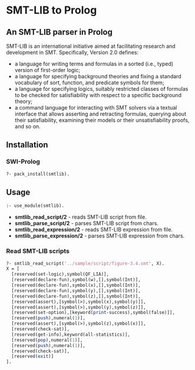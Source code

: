 # SMT-LIB to Prolog
## An SMT-LIB parser in Prolog

SMT-LIB is an international initiative aimed at facilitating research and development in SMT. Specifically, Version 2.0 defines:
- a language for writing terms and formulas in a sorted (i.e., typed) version of first-order logic;
- a language for specifying background theories and fixing a standard vocabulary of sort, function, and predicate symbols for them;
- a language for specifying logics, suitably restricted classes of formulas to be checked for satisfiability with respect to a specific background theory;
- a command language for interacting with SMT solvers via a textual interface that allows asserting and retracting formulas, querying about their satisfiability, examining their models or their unsatisfiability proofs, and so on.

## Installation

### SWI-Prolog
```pl
?- pack_install(smtlib).
```

## Usage

```pl
:- use_module(smtlib).
```

- **smtlib_read_script/2** - reads SMT-LIB script from file.
- **smtlib_parse_script/2** - parses SMT-LIB script from chars.
- **smtlib_read_expression/2** - reads SMT-LIB expression from file.
- **smtlib_parse_expression/2** - parses SMT-LIB expression from chars.

### Read SMT-LIB scripts

```pl
?- smtlib_read_script('../sample/script/figure-3.4.smt', X).
X = [
  [reserved(set-logic),symbol(QF_LIA)],
  [reserved(declare-fun),symbol(w),[],symbol(Int)],
  [reserved(declare-fun),symbol(x),[],symbol(Int)],
  [reserved(declare-fun),symbol(y),[],symbol(Int)],
  [reserved(declare-fun),symbol(z),[],symbol(Int)],
  [reserved(assert),[symbol(>),symbol(x),symbol(y)]],
  [reserved(assert),[symbol(>),symbol(y),symbol(z)]],
  [reserved(set-option),[keyword(print-success),symbol(false)]],
  [reserved(push),numeral(1)],
  [reserved(assert),[symbol(>),symbol(z),symbol(x)]],
  [reserved(check-sat)],
  [reserved(get-info),keyword(all-statistics)],
  [reserved(pop),numeral(1)],
  [reserved(push),numeral(1)],
  [reserved(check-sat)],
  [reserved(exit)]
].
```
